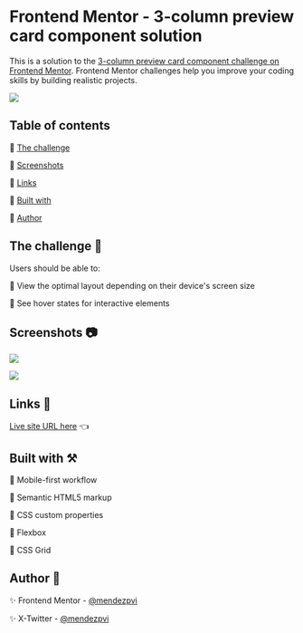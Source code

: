 # Frontend Mentor - 3-column preview card component solution

This is a solution to the [3-column preview card component challenge on Frontend Mentor](https://www.frontendmentor.io/challenges/3column-preview-card-component-pH92eAR2-). Frontend Mentor challenges help you improve your coding skills by building realistic projects. 

![](./assets/screenshots/sample.gif)

## Table of contents

🔳 [The challenge](#the-challenge-muscle)

🔳 [Screenshots](#screenshots-camera)

🔳 [Links](#links-link)

🔳 [Built with](#built-with-hammer_and_pick)

🔳 [Author](#author-beginner)


## The challenge :muscle:

Users should be able to:

🎯 View the optimal layout depending on their device's screen size

🎯 See hover states for interactive elements


## Screenshots :camera:

![](./assets/screenshots/mobile.avif)

![](./assets/screenshots/desktop.avif)


## Links :link:

[Live site URL here](https://mendezpvi.github.io/fem-3-column-card/) 👈

<!-- [Solution in Frontend Mentor here]() 👈 -->


## Built with :hammer_and_pick:

📌 Mobile-first workflow

📌 Semantic HTML5 markup

📌 CSS custom properties

📌 Flexbox

📌 CSS Grid


## Author :beginner:

✨ Frontend Mentor - [@mendezpvi](https://www.frontendmentor.io/profile/mendezpvi)

✨ X-Twitter - [@mendezpvi](https://x.com/mendezpvi)